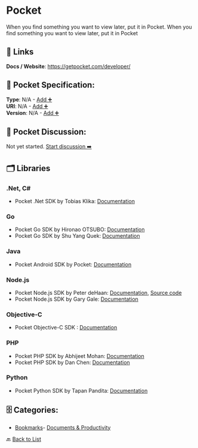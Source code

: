 # Pocket

When you find something you want to view later, put it in Pocket. When you find something you want to view later, put it in Pocket

##  🔗 Links
**Docs / Website**: https://getpocket.com/developer/

## 🧬 Pocket Specification:
**Type**: N/A - [Add ➕](https://github.com/apis-list/apis-list/edit/main/apis.yaml#L15160)  
**URI**: N/A - [Add ➕](https://github.com/apis-list/apis-list/edit/main/apis.yaml#L15160)  
**Version**: N/A - [Add ➕](https://github.com/apis-list/apis-list/edit/main/apis.yaml#L15160)

## 💬 Pocket Discussion:
Not yet started. [Start discussion ➡️](https://github.com/apis-list/apis-list/discussions/new)

## 🗂️ Libraries
### .Net, C#
- Pocket .Net SDK by Tobias Klika: [Documentation](https://github.com/ceee/PocketSharp)
### Go
- Pocket Go SDK by Hironao OTSUBO: [Documentation](https://github.com/motemen/go-pocket)
- Pocket Go SDK by Shu Yang Quek: [Documentation](https://github.com/quekshuy/pocket-golang-sdk)
### Java
- Pocket Android SDK by Pocket: [Documentation](https://github.com/Pocket/Pocket-AndroidWear-SDK)
### Node.js
- Pocket Node.js SDK by Peter deHaan: [Documentation](https://www.npmjs.com/package/pocket-promise), [Source code](https://github.com/pdehaan/pocket-promise)
- Pocket Node.js SDK by Gary Gale: [Documentation](https://github.com/vicchi/node-getpocket)
### Objective-C
- Pocket Objective-C SDK : [Documentation](https://getpocket.com/developer/docs/sdk/objective-c)
### PHP
- Pocket PHP SDK by Abhijeet Mohan: [Documentation](https://github.com/voidabhi/Pocket)
- Pocket PHP SDK by Dan Chen: [Documentation](https://github.com/djchen/pocket-api-php)
### Python
- Pocket Python SDK by Tapan Pandita: [Documentation](https://github.com/tapanpandita/pocket)


## 🗄️ Categories:
- [Bookmarks](https://github.com/apis-list/apis-list#bookmarks-)- [Documents & Productivity](https://github.com/apis-list/apis-list#documents--productivity-)

🔙  [Back to List](https://github.com/apis-list/apis-list)
